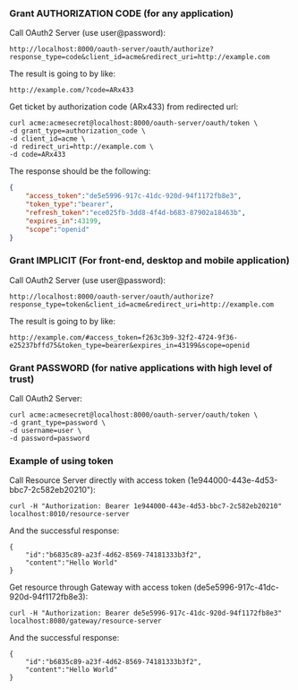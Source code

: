 ### Grant AUTHORIZATION CODE (for any application)

Call OAuth2 Server (use user@password):
```
http://localhost:8000/oauth-server/oauth/authorize?response_type=code&client_id=acme&redirect_uri=http://example.com
```
The result is going to by like:
```
http://example.com/?code=ARx433
```

Get ticket by authorization code (ARx433) from redirected url:
```
curl acme:acmesecret@localhost:8000/oauth-server/oauth/token \
-d grant_type=authorization_code \
-d client_id=acme \
-d redirect_uri=http://example.com \
-d code=ARx433
```
The response should be the following:
```json
{
    "access_token":"de5e5996-917c-41dc-920d-94f1172fb8e3",
    "token_type":"bearer",
    "refresh_token":"ece025fb-3dd8-4f4d-b683-87902a18463b",
    "expires_in":43199,
    "scope":"openid"
}
```

### Grant IMPLICIT (For front-end, desktop and mobile application)

Call OAuth2 Server (use user@password):
```
http://localhost:8000/oauth-server/oauth/authorize?response_type=token&client_id=acme&redirect_uri=http://example.com
```
The result is going to by like:
```
http://example.com/#access_token=f263c3b9-32f2-4724-9f36-e25237bffd75&token_type=bearer&expires_in=43199&scope=openid
```

### Grant PASSWORD (for native applications with high level of trust)

Call OAuth2 Server:
```
curl acme:acmesecret@localhost:8000/oauth-server/oauth/token \
-d grant_type=password \
-d username=user \
-d password=password
```

### Example of using token

Call Resource Server directly with access token (1e944000-443e-4d53-bbc7-2c582eb20210"):
```
curl -H "Authorization: Bearer 1e944000-443e-4d53-bbc7-2c582eb20210" localhost:8010/resource-server
```
And the successful response:
```
{
    "id":"b6835c89-a23f-4d62-8569-74181333b3f2",
    "content":"Hello World"
}

```

Get resource through Gateway with access token (de5e5996-917c-41dc-920d-94f1172fb8e3):
```
curl -H "Authorization: Bearer de5e5996-917c-41dc-920d-94f1172fb8e3" localhost:8080/gateway/resource-server
```
And the successful response:
```
{
    "id":"b6835c89-a23f-4d62-8569-74181333b3f2",
    "content":"Hello World"
}

```

